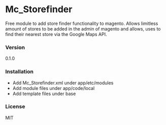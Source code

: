 # Mc_Storefinder
Free module to add store finder functionality to magento. Allows limitless amount of stores to be added in the admin of magento and allows, uses to find their nearest store via the Google Maps API.
### Version
0.1.0
### Installation
  - Add Mc_Storefinder.xml under app/etc/modules
  - Add module files under app/code/local
  - Add template files under base
### License
MIT
